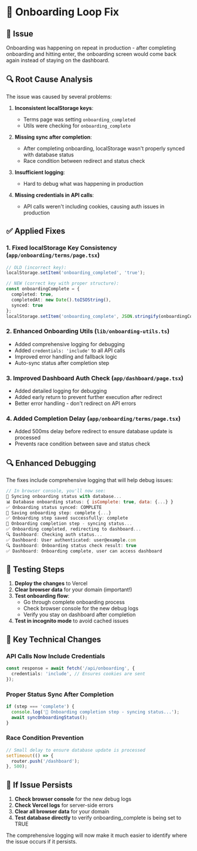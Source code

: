 # 🔧 Onboarding Loop Fix

## 🚨 Issue
Onboarding was happening on repeat in production - after completing onboarding and hitting enter, the onboarding screen would come back again instead of staying on the dashboard.

## 🔍 Root Cause Analysis
The issue was caused by several problems:

1. **Inconsistent localStorage keys**: 
   - Terms page was setting `onboarding_completed` 
   - Utils were checking for `onboarding_complete`

2. **Missing sync after completion**: 
   - After completing onboarding, localStorage wasn't properly synced with database status
   - Race condition between redirect and status check

3. **Insufficient logging**: 
   - Hard to debug what was happening in production

4. **Missing credentials in API calls**: 
   - API calls weren't including cookies, causing auth issues in production

## ✅ Applied Fixes

### 1. Fixed localStorage Key Consistency (`app/onboarding/terms/page.tsx`)
```typescript
// OLD (incorrect key):
localStorage.setItem('onboarding_completed', 'true');

// NEW (correct key with proper structure):
const onboardingComplete = {
  completed: true,
  completedAt: new Date().toISOString(),
  synced: true
};
localStorage.setItem('onboarding_complete', JSON.stringify(onboardingComplete));
```

### 2. Enhanced Onboarding Utils (`lib/onboarding-utils.ts`)
- Added comprehensive logging for debugging
- Added `credentials: 'include'` to all API calls
- Improved error handling and fallback logic
- Auto-sync status after completion step

### 3. Improved Dashboard Auth Check (`app/dashboard/page.tsx`)
- Added detailed logging for debugging
- Added early return to prevent further execution after redirect
- Better error handling - don't redirect on API errors

### 4. Added Completion Delay (`app/onboarding/terms/page.tsx`)
- Added 500ms delay before redirect to ensure database update is processed
- Prevents race condition between save and status check

## 🔍 Enhanced Debugging

The fixes include comprehensive logging that will help debug issues:

```javascript
// In browser console, you'll now see:
🔄 Syncing onboarding status with database...
📊 Database onboarding status: { isComplete: true, data: {...} }
✅ Onboarding status synced: COMPLETE
💾 Saving onboarding step: complete {...}
✅ Onboarding step saved successfully: complete
🎉 Onboarding completion step - syncing status...
✅ Onboarding completed, redirecting to dashboard...
🔍 Dashboard: Checking auth status...
✅ Dashboard: User authenticated: user@example.com
🔍 Dashboard: Onboarding status check result: true
✅ Dashboard: Onboarding complete, user can access dashboard
```

## 🚀 Testing Steps

1. **Deploy the changes** to Vercel
2. **Clear browser data** for your domain (important!)
3. **Test onboarding flow**:
   - Go through complete onboarding process
   - Check browser console for the new debug logs
   - Verify you stay on dashboard after completion
4. **Test in incognito mode** to avoid cached issues

## 🔧 Key Technical Changes

### API Calls Now Include Credentials
```typescript
const response = await fetch('/api/onboarding', {
  credentials: 'include', // Ensures cookies are sent
});
```

### Proper Status Sync After Completion
```typescript
if (step === 'complete') {
  console.log('🎉 Onboarding completion step - syncing status...');
  await syncOnboardingStatus();
}
```

### Race Condition Prevention
```typescript
// Small delay to ensure database update is processed
setTimeout(() => {
  router.push('/dashboard');
}, 500);
```

## 🐛 If Issue Persists

1. **Check browser console** for the new debug logs
2. **Check Vercel logs** for server-side errors
3. **Clear all browser data** for your domain
4. **Test database directly** to verify onboarding_complete is being set to TRUE

The comprehensive logging will now make it much easier to identify where the issue occurs if it persists.
